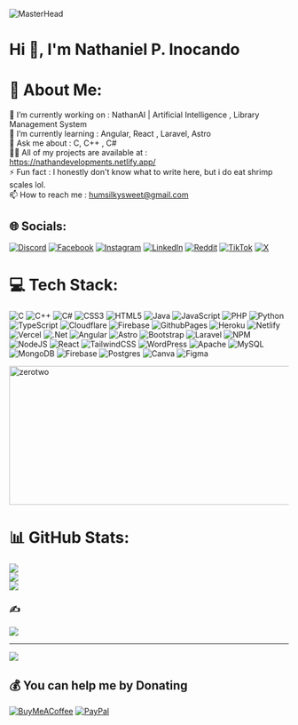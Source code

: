 ![MasterHead](https://user-images.githubusercontent.com/86270481/214122618-1bf43327-cdef-456e-81fe-fc71a9070c07.gif)
# Hi 👋, I'm Nathaniel P. Inocando



# 💫 About Me:
🔭 I’m currently working on : NathanAI | Artificial Intelligence , Library Management System<br>🌱 I’m currently learning : Angular, React , Laravel, Astro<br>💬 Ask me about : C, C++ , C#<br>👨‍💻 All of my projects are available at : https://nathandevelopments.netlify.app/<br>⚡ Fun fact : I honestly don't know what to write here, but i do eat shrimp scales lol.<br>📫 How to reach me : humsilkysweet@gmail.com<br>


## 🌐 Socials:
[![Discord](https://img.shields.io/badge/Discord-%237289DA.svg?logo=discord&logoColor=white)](https://discord.gg/humsilkysweet) [![Facebook](https://img.shields.io/badge/Facebook-%231877F2.svg?logo=Facebook&logoColor=white)](https://facebook.com/NathanielInocando) [![Instagram](https://img.shields.io/badge/Instagram-%23E4405F.svg?logo=Instagram&logoColor=white)](https://instagram.com/raging_nathan) [![LinkedIn](https://img.shields.io/badge/LinkedIn-%230077B5.svg?logo=linkedin&logoColor=white)](https://linkedin.com/in/NathanielInocando) [![Reddit](https://img.shields.io/badge/Reddit-%23FF4500.svg?logo=Reddit&logoColor=white)](https://reddit.com/user/lithium6000) [![TikTok](https://img.shields.io/badge/TikTok-%23000000.svg?logo=TikTok&logoColor=white)](https://tiktok.com/@SacredRichochet) [![X](https://img.shields.io/badge/X-black.svg?logo=X&logoColor=white)](https://x.com/NathanNotFound707) 

# 💻 Tech Stack:
![C](https://img.shields.io/badge/c-%2300599C.svg?style=for-the-badge&logo=c&logoColor=white) ![C++](https://img.shields.io/badge/c++-%2300599C.svg?style=for-the-badge&logo=c%2B%2B&logoColor=white) ![C#](https://img.shields.io/badge/c%23-%23239120.svg?style=for-the-badge&logo=csharp&logoColor=white) ![CSS3](https://img.shields.io/badge/css3-%231572B6.svg?style=for-the-badge&logo=css3&logoColor=white) ![HTML5](https://img.shields.io/badge/html5-%23E34F26.svg?style=for-the-badge&logo=html5&logoColor=white) ![Java](https://img.shields.io/badge/java-%23ED8B00.svg?style=for-the-badge&logo=openjdk&logoColor=white) ![JavaScript](https://img.shields.io/badge/javascript-%23323330.svg?style=for-the-badge&logo=javascript&logoColor=%23F7DF1E) ![PHP](https://img.shields.io/badge/php-%23777BB4.svg?style=for-the-badge&logo=php&logoColor=white) ![Python](https://img.shields.io/badge/python-3670A0?style=for-the-badge&logo=python&logoColor=ffdd54) ![TypeScript](https://img.shields.io/badge/typescript-%23007ACC.svg?style=for-the-badge&logo=typescript&logoColor=white) ![Cloudflare](https://img.shields.io/badge/Cloudflare-F38020?style=for-the-badge&logo=Cloudflare&logoColor=white) ![Firebase](https://img.shields.io/badge/firebase-%23039BE5.svg?style=for-the-badge&logo=firebase) ![GithubPages](https://img.shields.io/badge/github%20pages-121013?style=for-the-badge&logo=github&logoColor=white) ![Heroku](https://img.shields.io/badge/heroku-%23430098.svg?style=for-the-badge&logo=heroku&logoColor=white) ![Netlify](https://img.shields.io/badge/netlify-%23000000.svg?style=for-the-badge&logo=netlify&logoColor=#00C7B7) ![Vercel](https://img.shields.io/badge/vercel-%23000000.svg?style=for-the-badge&logo=vercel&logoColor=white) ![.Net](https://img.shields.io/badge/.NET-5C2D91?style=for-the-badge&logo=.net&logoColor=white) ![Angular](https://img.shields.io/badge/angular-%23DD0031.svg?style=for-the-badge&logo=angular&logoColor=white) ![Astro](https://img.shields.io/badge/astro-%232C2052.svg?style=for-the-badge&logo=astro&logoColor=white) ![Bootstrap](https://img.shields.io/badge/bootstrap-%238511FA.svg?style=for-the-badge&logo=bootstrap&logoColor=white) ![Laravel](https://img.shields.io/badge/laravel-%23FF2D20.svg?style=for-the-badge&logo=laravel&logoColor=white) ![NPM](https://img.shields.io/badge/NPM-%23CB3837.svg?style=for-the-badge&logo=npm&logoColor=white) ![NodeJS](https://img.shields.io/badge/node.js-6DA55F?style=for-the-badge&logo=node.js&logoColor=white) ![React](https://img.shields.io/badge/react-%2320232a.svg?style=for-the-badge&logo=react&logoColor=%2361DAFB) ![TailwindCSS](https://img.shields.io/badge/tailwindcss-%2338B2AC.svg?style=for-the-badge&logo=tailwind-css&logoColor=white) ![WordPress](https://img.shields.io/badge/WordPress-%23117AC9.svg?style=for-the-badge&logo=WordPress&logoColor=white) ![Apache](https://img.shields.io/badge/apache-%23D42029.svg?style=for-the-badge&logo=apache&logoColor=white) ![MySQL](https://img.shields.io/badge/mysql-4479A1.svg?style=for-the-badge&logo=mysql&logoColor=white) ![MongoDB](https://img.shields.io/badge/MongoDB-%234ea94b.svg?style=for-the-badge&logo=mongodb&logoColor=white) ![Firebase](https://img.shields.io/badge/firebase-a08021?style=for-the-badge&logo=firebase&logoColor=ffcd34) ![Postgres](https://img.shields.io/badge/postgres-%23316192.svg?style=for-the-badge&logo=postgresql&logoColor=white) ![Canva](https://img.shields.io/badge/Canva-%2300C4CC.svg?style=for-the-badge&logo=Canva&logoColor=white) ![Figma](https://img.shields.io/badge/figma-%23F24E1E.svg?style=for-the-badge&logo=figma&logoColor=white)

<img src="https://github.com/user-attachments/assets/1b7c3bb3-b308-4b31-b73a-de2144b758e6" alt="zerotwo" width="1100" height="250">



# 📊 GitHub Stats:
![](https://github-readme-stats.vercel.app/api?username=criticslikerain&theme=monokai&hide_border=false&include_all_commits=false&count_private=false)<br/>
![](https://github-readme-streak-stats.herokuapp.com/?user=criticslikerain&theme=monokai&hide_border=false)<br/>
![](https://github-readme-stats.vercel.app/api/top-langs/?username=criticslikerain&theme=monokai&hide_border=false&include_all_commits=false&count_private=false&layout=compact)

### ✍️
![](https://quotes-github-readme.vercel.app/api?type=horizontal&theme=radical)

---
[![](https://visitcount.itsvg.in/api?id=criticslikerain&icon=0&color=0)](https://visitcount.itsvg.in)

  ## 💰 You can help me by Donating
  [![BuyMeACoffee](https://img.shields.io/badge/Buy%20Me%20a%20Coffee-ffdd00?style=for-the-badge&logo=buy-me-a-coffee&logoColor=black)](https://buymeacoffee.com/humsilkyweet@gmail.com) [![PayPal](https://img.shields.io/badge/PayPal-00457C?style=for-the-badge&logo=paypal&logoColor=white)](https://paypal.me/NathanielInocando) 

  
<!-- Proudly created with GPRM ( https://gprm.itsvg.in ) -->
